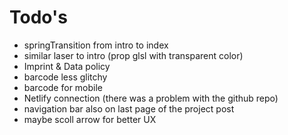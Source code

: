 # Todo's
- springTransition from intro to index
- similar laser to intro (prop glsl with transparent color)
- Imprint & Data policy
- barcode less glitchy
- barcode for mobile
- Netlify connection (there was a problem with the github repo)
- navigation bar also on last page of the project post
- maybe scoll arrow for better UX
